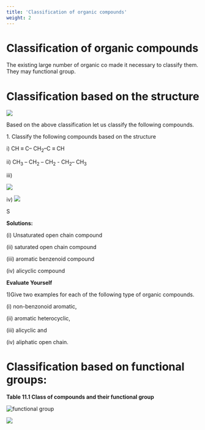 ```yaml
---
title: 'Classification of organic compounds'
weight: 2
---
```

# Classification of organic compounds

The existing large number of organic co made it necessary to classify them. They may functional group.

# Classification based on the structure
![](s1.png)

Based on the above classification let us classify the following compounds.

1\. Classify the following compounds based on the structure

i) CH ≡ C– CH<sub>2</sub>–C ≡ CH

ii) CH<sub>3</sub> – CH<sub>2</sub> – CH<sub>2</sub> - CH<sub>2</sub>– CH<sub>3</sub>

iii)

![](s2.png)

iv) ![](s3.png)

S

**Solutions:**

(i) Unsaturated open chain compound

(ii) saturated open chain compound

(iii) aromatic benzenoid compound

(iv) alicyclic compound

**Evaluate Yourself** 

1)Give two examples for each of the following type of organic compounds.

(i) non-benzonoid aromatic,

(ii) aromatic heterocyclic,

(iii) alicyclic and

(iv) aliphatic open chain.

 

# Classification based on functional groups:

**Table 11.1 Class of compounds and their functional group**

![functional group](s4.png)

![](s5.png)

